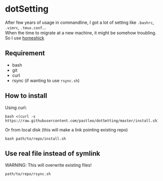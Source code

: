 dotSetting
==========

After few years of usage in commandline, I got a lot of setting like `.bashrc`, `.vimrc`, `.tmux.conf`...  
When the time to migrate at a new machine, it might be somehow troubling. So I use [homeshick](https://github.com/andsens/homeshick)

## Requirement

 * bash
 * git
 * curl
 * rsync (if wanting to use `rsync.sh`)

## How to install

Using curl:

```
bash <(curl -s https://raw.githubusercontent.com/pastleo/dotSetting/master/install.sh)
```

Or from local disk (this will make a link pointing existing repo)

```
bash path/to/repo/install.sh
```

## Use real file instead of symlink

WARNING: This will overwrite existing files!

```
path/to/repo/rsync.sh
```

